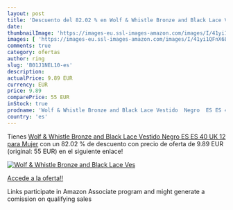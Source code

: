 ```yaml
---
layout: post
title: 'Descuento del 82.02 % en Wolf & Whistle Bronze and Black Lace Ves'
date: 
thumbnailImage: 'https://images-eu.ssl-images-amazon.com/images/I/41yi1QFnX6L._SL200_.jpg'
images: [ 'https://images-eu.ssl-images-amazon.com/images/I/41yi1QFnX6L._SL200_.jpg' ]
comments: true
category: ofertas
author: ring
slug: 'B01J1NEL10-es'
description:
actualPrice: 9.89 EUR
currency: EUR
price: 9.89
comparePrice: 55 EUR
inStock: true
prodname: 'Wolf & Whistle Bronze and Black Lace Vestido  Negro  ES ES 40  UK 12  para Mujer'
country: 'es'
---
```


Tienes [Wolf & Whistle Bronze and Black Lace Vestido  Negro  ES ES 40  UK 12  para Mujer](https://www.amazon.es/dp/B01J1NEL10/?tag=tolees-21) con un 82.02 % de descuento con precio de oferta de 9.89 EUR (original: 55 EUR) en el siguiente enlace!

[![Wolf & Whistle Bronze and Black Lace Ves](https://images-eu.ssl-images-amazon.com/images/I/41yi1QFnX6L._SL200_.jpg)](https://www.amazon.es/dp/B01J1NEL10/?tag=tolees-21)

[Accede a la oferta!!](https://www.amazon.es/dp/B01J1NEL10/?tag=tolees-21)

Links participate in Amazon Associate program and might generate a comission on qualifying sales


